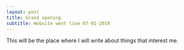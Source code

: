 ```yaml
---
layout: post
title: Grand opening
subtitle: Website went live 07-01-2019
---
```


This will be the place where I will write about things that interest me.

